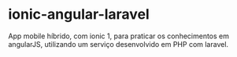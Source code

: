 # ionic-angular-laravel
App mobile híbrido, com ionic 1, para praticar os conhecimentos em angularJS, utilizando um serviço desenvolvido em PHP com laravel.
